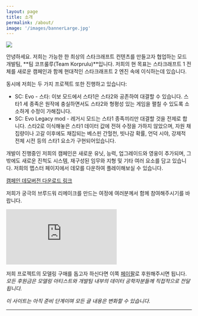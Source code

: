 ```yaml
---
layout: page
title: 소개
permalink: /about/
image: '/images/bannerLarge.jpg'
---
```


![]({{site.baseurl}}/images/KopruluLogoProject.png)

안녕하세요. 저희는 가능한 한 최상의 스타크래프트 컨텐츠를 만들고자 협업하는 모드 개발팀, **팀 코프룰루(Team Korprulu)**입니다. 저희의 현 목표는 스타크래프트 1 전체를 새로운 캠페인과 함께 현대적인 스타크래프트 2 엔진 속에 이식하는데 있습니다.

동시에 저희는 두 가지 프로젝트 또한 진행하고 있습니다:
* SC: Evo - 스타: 이보 모드에서 스타1은 스타2와 공존하여 대결할 수 있습니다. 스타1 세 종족은 원작에 충실하면서도 스타2와 형평성 있는 게임을 펼칠 수 있도록 소소하게 수정이 가해집니다.
* SC: Evo Legacy mod - 레거시 모드는 스타1 종족끼리만 대결할 것을 전제로 합니다. 스타2로 이식해놓은 스타1 데이터 값에 전혀 수정을 가하지 않았으며, 자원 채집량이나 고갈 이후에도 채집되는 베스핀 간헐천, 빗나감 확률, 언덕 시야, 강제적 전체 시전 등의 스타1 요소가 구현되어있습니다.

개발이 진행중인 저희의 캠페인은 새로운 유닛, 능력, 업그레이드와 영웅이 추가되며, 그밖에도 새로운 진척도 시스템, 재구성된 임무와 지형 및 기타 여러 요소를 담고 있습니다. 저희의 맵스터 페이지에서 데모를 다운하여 플레이해보실 수 있습니다.

<a href="https://www.sc2mapster.com/projects/starcraft-evolution-complete/files/" target="_blank">캠페인 데모버전 다운로드 링크</a>


저희가 궁극의 브루드워 리메이크를 만드는 여정에 여러분께서 함께 참여해주시기를 바랍니다.

<iframe src="https://www.youtube.com/embed/fjIEpeKHqSk?si=OiLK8TTFEoipDjAX" frameborder="0" allowfullscreen></iframe>



저희 프로젝트의 모델링 구매를 돕고자 하신다면 이쪽 <a href="https://paypal.me/KopruluKat/" target="_blank">페이팔</a>로 후원해주시면 됩니다.
_모든 후원금은 모델링 아티스트와 개발팀 내부의 데이터 공학자분들께 직접적으로 전달됩니다._

_이 사이트는 아직 준비 단계이며 모든 글 내용은 변화할 수 있습니다._
<hr>
